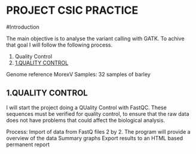 # **PROJECT CSIC PRACTICE**

#Introduction

The main objective is to analyse the variant calling with GATK. To achive that goal I will follow the following process.

1. Quality Control
1. [1.QUALITY CONTROL](#1-QUALITY-CONTROL)

Genome reference MorexV
Samples: 32 samples of barley


## 1.QUALITY CONTROL

I will start the project doing a QUality Control with FastQC. These sequences must be verified for quality control, to ensure that the raw data does not have problems that could affect the biological analysis. 

Process:
  Import of data from FastQ files 2 by 2. 
  The program will provide a overview of the data
  Summary graphs
  Export results to an HTML based permanent report
  
